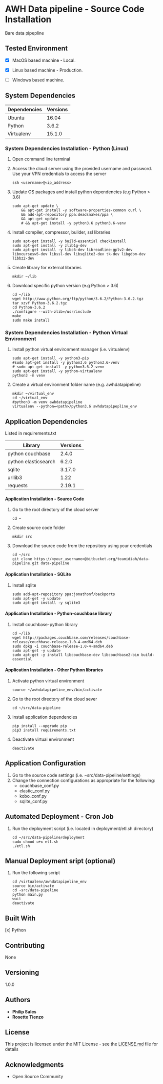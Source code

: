 

# AWH Data pipeline - Source Code Installation #
Bare data pipepline 


## Tested Environment ##
- [x] MacOS based machine - Local.
- [x] Linux based machine - Production. 
- [ ] Windows based machine. 


## System Dependencies ##

| Dependencies | Versions |
| ------------ | -------- |
| Ubuntu       | 16.04    |
| Python       | 3.6.2    |
| Virtualenv   | 15.1.0   |

### System Dependencies Installation - Python (Linux) ###

1. Open command line terminal
1. Access the cloud server using the provided username and password. Use your VPN credentials to access the server

    ```
    ssh <username>@<ip_address>
    ```

1. Update OS packages and install python dependencies (e.g Python > 3.6)

    ```
    sudo apt-get update \
        && apt-get install -y software-properties-common curl \
        && add-apt-repository ppa:deadsnakes/ppa \
        && apt-get update 
        # && apt-get install -y python3.6 python3.6-venv 
    ```
1. Install compiler, compressor, builder, ssl libraries
    ```
    sudo apt-get install -y build-essential checkinstall 
    sudo apt-get install -y zlib1g-dev
    sudo apt-get install -y libc6-dev libreadline-gplv2-dev libncursesw5-dev libssl-dev libsqlite3-dev tk-dev libgdbm-dev libbz2-dev
    ```
1. Create library for external libraries
   ```
   mkdir ~/lib
   ```
1. Download specific python version (e.g Python > 3.6)

    ```
    cd ~/lib
    wget http://www.python.org/ftp/python/3.6.2/Python-3.6.2.tgz
    tar xzvf Python-3.6.2.tgz
    cd Python-3.6.2
    ./configure --with-zlib=/usr/include
    make
    sudo make install
    ```
    
### System Dependencies Installation - Python Virtual Environment ###

1. Install python virtual environment manager (i.e. virtualenv)

    ```
    sudo apt-get install -y python3-pip
    #sudo apt-get install -y python3.6 python3.6-venv
    # sudo apt-get install -y python3.6.2-venv
    sudo apt-get install -y python-virtualenv
    python3 -m venv
    ```

1. Create a virtual environment folder name (e.g. awhdatapipeline) 

    ```
    mkdir ~/virtual_env
    cd ~/virtual_env
    #python3 -m venv awhdatapipeline
    virtualenv --python=<path>/python3.6 awhdatapipepline_env
    ```
    

## Application Dependencies ##
Listed in requirements.txt

| Library    | Versions |
| ------------  | -------- |
| python couchbase     | 2.4.0    |
| python elasticsearch | 6.2.0    |
| sqlite        | 3.17.0   |
| urllib3       | 1.22     |
| requests      | 2.19.1   |

#### Application Installation - Source Code ####
1. Go to the root directory of the cloud server 

    ```
    cd ~
    ```

1. Create source code folder

    ```
    mkdir src
    ```

1. Download the source code from the repository using your credentials

    ```
    cd ~/src
    git clone https://<your_username>@bitbucket.org/teamidiah/data-pipeline.git data-pipeline
    ```


#### Application Installation - SQLite ####
1. Install sqlite

    ```
    sudo add-apt-repository ppa:jonathonf/backports
    sudo apt-get -y update 
    sudo apt-get install -y sqlite3
    ```
    
#### Application Installation - Python-couchbase library ####
1. Install couchbase-python library

    ```
    cd ~/lib
    wget http://packages.couchbase.com/releases/couchbase-release/couchbase-release-1.0-4-amd64.deb
    sudo dpkg -i couchbase-release-1.0-4-amd64.deb
    sudo apt-get -y update 
    sudo apt-get -y install libcouchbase-dev libcouchbase2-bin build-essential
    ```

#### Application Installation - Other Python libraries ####

    
1. Activate python virtual environment

    ```
    source ~/awhdatapipeline_env/bin/activate
    ```
    
1. Go to the root directory of the cloud sever 

    ```
    cd ~/src/data-pipeline
    ```
    
1. Install application dependencies
    ```
    pip install --upgrade pip
    pip3 install requirements.txt
    ```
   
1. Deactivate virtual environment 
   ```
   deactivate
   ```

## Application Configuration ##
1. Go to the source code settings (i.e. ~src/data-pipeline/settings)
1. Change the connection configurations as appropriate for the following:
    - couchbase_conf.py
    - elastic_conf.py
    - kobo_conf.py
    - sqlite_conf.py

## Automated Deployment - Cron Job ##
1. Run the deployment script (i.e. located in deployment/etl.sh directory)
    ``` 
    cd ~/src/data-pipeline/deployment
    sudo chmod u+x etl.sh
    ./etl.sh
    ```

## Manual Deployment sript (optional) ##
1. Run the following script
    ```
    cd /virtualenv/awhdatapipeline_env
    source bin/activate
    cd ~src/data-pipeline
    python main.py
    wait
    deactivate
    ```

## Built With ##

[x] Python

## Contributing ##
None
## Versioning ##
1.0.0
## Authors ##
* **Philip Sales** 
* **Rosette Tienzo** 
## License

This project is licensed under the MIT License - see the [LICENSE.md](LICENSE.md) file for details

## Acknowledgments ##

* Open Source Community 

